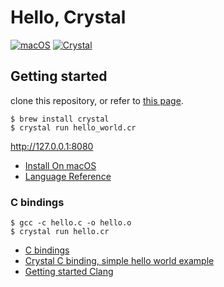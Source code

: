 # Hello, Crystal

[![macOS](https://img.shields.io/badge/macOS-Monterey-black)](https://developer.apple.com/macos/)
[![Crystal](https://img.shields.io/badge/Crystal-1.15-black)](https://https://crystal-lang.org/)

## Getting started

clone this repository, or refer to [this page](https://crystal-lang.org/reference/1.5/getting_started/http_server.html).

```
$ brew install crystal
$ crystal run hello_world.cr
```

http://127.0.0.1:8080

- [Install On macOS](https://crystal-lang.org/install/on_mac_os/)
- [Language Reference](https://crystal-lang.org/reference/1.5/getting_started/index.html)

### C bindings

```
$ gcc -c hello.c -o hello.o
$ crystal run hello.cr
```

- [C bindings](https://crystal-lang.org/reference/1.5/syntax_and_semantics/c_bindings/index.html)
- [Crystal C binding, simple hello world example](https://stackoverflow.com/questions/42773684/crystal-c-binding-simple-hello-world-example)
- [Getting started Clang](https://github.com/ykws/hello-c)
